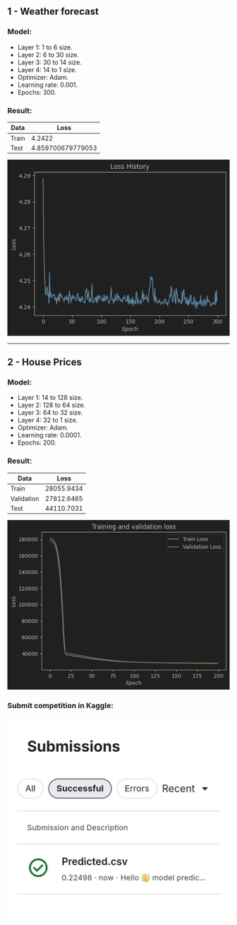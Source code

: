 ## 1 - Weather forecast

### Model:

- Layer 1: 1 to 6 size.
- Layer 2: 6 to 30 size.
- Layer 3: 30 to 14 size.
- Layer 4: 14 to 1 size.
- Optimizer: Adam.
- Learning rate: 0.001.
- Epochs: 300.

### Result:

| Data  | Loss              |
|-------|-------------------|
| Train | 4.2422            |
| Test  | 4.859700679779053 |

![image](1%20-%20%20Weather/outputs/img.png)

---

## 2 - House Prices

### Model:

- Layer 1: 14 to 128 size.
- Layer 2: 128 to 64 size.
- Layer 3: 64 to 32 size.
- Layer 4: 32 to 1 size.
- Optimizer: Adam.
- Learning rate: 0.0001.
- Epochs: 200.

### Result:

| Data       | Loss       |
|------------|------------|
| Train      | 28055.9434 |
| Validation | 27812.6465 |
| Test       | 44110.7031 |

![image](2%20-%20%20House%20Prices/outputs/Loss.png)

### Submit competition in Kaggle:

![image](2%20-%20%20House%20Prices/outputs/img.png)